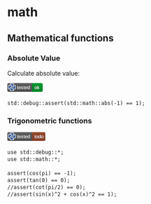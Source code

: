 # math

## Mathematical functions

### Absolute Value

Calculate absolute value:

[![test](.test/math_abs.png)](.test/math_abs.log)

```µcad,math_abs
std::debug::assert(std::math::abs(-1) == 1);
```

### Trigonometric functions

[![test](.test/math_trigonometric.png)](.test/math_trigonometric.log)

```µcad,math_trigonometric#todo
use std::debug::*;
use std::math::*;

assert(cos(pi) == -1);
assert(tan(0) == 0);
//assert(cot(pi/2) == 0);
//assert(sin(x)^2 + cos(x)^2 == 1);
```
